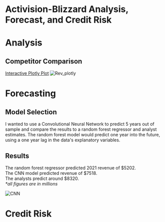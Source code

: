 # Activision-Blizzard Analysis, Forecast, and Credit Risk

# **Analysis**

## Competitor Comparison
[Interactive Plotly Plot](https://destroscmc.github.io/Forecast_revenue/revenue_comparison.html)
![Rev_plotly](https://i.imgur.com/2AZ6QE4.png)

# **Forecasting**

## Model Selection
I wanted to use a Convolutional Neural Network to predict 5 years out of sample and compare the results to a random forest regressor and analyst estimates. 
The random forest model would predict one year into the future, using a one year lag in the data's explanatory variables. 


## Results
The random forest regressor predicted 2021 revenue of $5202.\
The CNN model predicted revenue of $7518.\
The analysts predict around $8320.\
*\*all figures are in millions*

![CNN](https://i.imgur.com/3cior8a.png)

# **Credit Risk**
